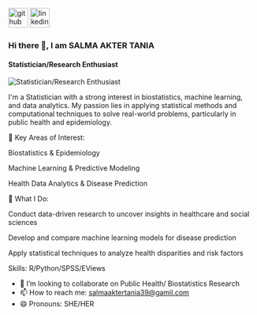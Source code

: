 [<img src='https://cdn.jsdelivr.net/npm/simple-icons@3.0.1/icons/github.svg' alt='github' height='40'>](https://github.com/https://github.com/Salma-Tania74)  [<img src='https://cdn.jsdelivr.net/npm/simple-icons@3.0.1/icons/linkedin.svg' alt='linkedin' height='40'>](https://www.linkedin.com/in/https://www.linkedin.com/in/salma-akter-tania-93351b1a0//)  

### Hi there 👋, I am SALMA AKTER TANIA
#### Statistician/Research Enthusiast
![Statistician/Research Enthusiast](https://media.licdn.com/dms/image/v2/D5616AQGfdRtO9kKsSg/profile-displaybackgroundimage-shrink_350_1400/profile-displaybackgroundimage-shrink_350_1400/0/1682868273604?e=1749081600&v=beta&t=lktTgoEVdLY5e_9FOgdgG8vpK0kZMnm77O_Yehkym2Y)

I'm a Statistician with a strong interest in biostatistics, machine learning, and data analytics. My passion lies in applying statistical methods and computational techniques to solve real-world problems, particularly in public health and epidemiology.

🔹 Key Areas of Interest:

Biostatistics & Epidemiology

Machine Learning & Predictive Modeling

Health Data Analytics & Disease Prediction

🔹 What I Do:

Conduct data-driven research to uncover insights in healthcare and social sciences

Develop and compare machine learning models for disease prediction

Apply statistical techniques to analyze health disparities and risk factors

Skills: R/Python/SPSS/EViews

- 👯 I’m looking to collaborate on  Public Health/ Biostatistics Research 
- 📫 How to reach me:  salmaaktertania39@gamil.com 
- 😄 Pronouns: SHE/HER 






